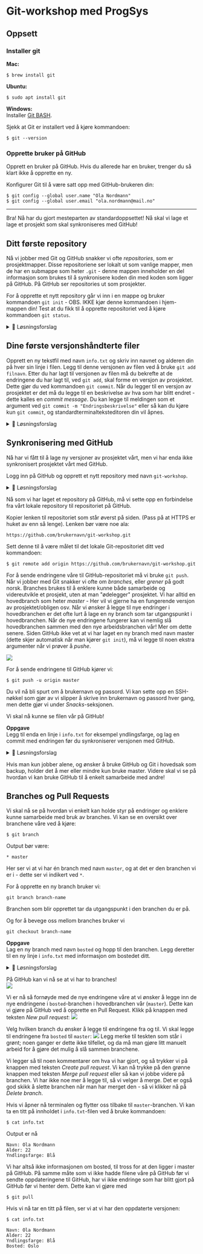 # Git-workshop med ProgSys

## Oppsett
### Installer git
**Mac:**  
```
$ brew install git
```
**Ubuntu:**  
```
$ sudo apt install git
```
**Windows:**  
Installer [Git BASH](https://gitforwindows.org/).

Sjekk at Git er installert ved å kjøre kommandoen:
```
$ git --version
```

### Opprette bruker på GitHub
Opprett en bruker på GitHub. Hvis du allerede har en bruker, trenger du så klart ikke å opprette en ny. 

Konfigurer Git til å være satt opp med GitHub-brukeren din:
```
$ git config --global user.name "Ola Nordmann"
$ git config --global user.email "ola.nordmann@mail.no"
```

---
Bra! Nå har du gjort mesteparten av standardoppsettet! Nå skal vi lage et lage et prosjekt som skal synkroniseres med GitHub!

## Ditt første repository
Nå vi jobber med Git og GitHub snakker vi ofte *repositories*, som er prosjektmapper. Disse repositoriene ser lokalt ut som vanlige mapper, men de har en submappe som heter `.git` - denne mappen inneholder en del informasjon som brukes til å synkronisere koden din med koden som ligger på GitHub. På GitHub ser repositories ut som prosjekter. 

For å opprette et nytt repository går vi inn i en mappe og bruker kommandoen `git init` - OBS. IKKE kjør denne kommandoen i hjem-mappen din! 
Test at du fikk til å opprette repositoriet ved å kjøre kommandoen `git status`.

<details><summary>💾 Løsningsforslag </summary>

1. Opprett en ny mappe
   ```
   $ mkdir git-workshop
   ```
2. Gå inn i mappen
   ```
   $ cd git-workshop
   ```
3. Kjør `git init`-kommandoen
   ```
   $ git init
   ```
4. Test at du har opprettet et repository ved å kjøre `git status`
   ```
   $ git status
   ```
   Output bør være noe ala dette:
   ```
   # On branch master
   #
   # Initial commit
   #
   nothing to commit (create/copy files and use "git add" to track)
   ```
   Legg merke til at vi er på grenene *master* - det er der hovedversjonen av prosjektet vårt bør ligge. Mer om dette senere!
</details>

## Dine første versjonshåndterte filer
Opprett en ny tekstfil med navn `info.txt` og skriv inn navnet og alderen din på hver sin linje i filen. Legg til denne versjonen av filen ved å bruke `git add filnavn`. Etter du har lagt til versjonen av filen må du bekrefte at de endringene du har lagt til, ved `git add`, skal forme en versjon av prosjektet. Dette gjør du ved kommandoen `git commit`. Når du legger til en versjon av prosjektet er det må du legge til en beskrivelse av hva som har blitt endret - dette kalles en *commit message*. Du kan legge til meldingen som et argument ved `git commit -m "Endringsbeskrivelse"` eller så kan du kjøre kun `git commit`, og standardterminalteksteditoren din vil åpnes.


<details><summary>💾 Løsningsforslag </summary>

Vi bruker [Vim](vim.org) som teksteditor i dette eksempelet, men du kan bruke hvilken som helst teksteditor du vil:)
1. Opprett filen og begynn redigeringe ved
   ```
   $ vim info.txt
   ```
2. Vi legger til linjene:
   ```
   Navn: Ola Nordmann
   Alder: 22
   ```
3. Lagre og lukk filen.
4. Ta en titt på statusen til repositoriet
   ```
   $ git status
   ```
   Output bør være noe ala dette:
   ```
   # On branch master
   #
   # Initial commit
   #
   # Untracked files:
   #   (use "git add <file>..." to include in what will be committed)
   #
   #	info.txt
   nothing added to commit but untracked files present (use "git add" to track)
   ```
   Legg merke til at det står at filen vår ikke blir "tracket" - vi må altså si ifra til git at endringen skal legges til.
5. Legg til versjonsendringen i filen ved
   ```
   $ git add info.txt
   ```
6. Ta en titt på statusen til repositoriet
   ```
   $ git status
   ```
   Output bør være noe ala dette:
   ```
   # On branch master
   #
   # Initial commit
   #
   # Changes to be committed:
   #   (use "git rm --cached <file>..." to unstage)
   #
   #	new file:   info.txt
   #
   ```
   Vi har nå lagt til alle filendringene våre, og vi er klare til å "commite".
7. Sett sammen alle filendringene til en ny versjon av prosjektet ved
   ```
   $ git commit -m "Persondata lagt til"
   ```
   Legg merke til at commit-meldingen beskriver hva vi har gjort.
8. Ta en titt på statusen til repositoriet
   ```
   $ git status
   ```
   Output bør være noe ala dette:
   ```
   # On branch master
   nothing to commit, working directory clean
   ```
</details>


## Synkronisering med GitHub
Nå har vi fått til å lage ny versjoner av prosjektet vårt, men vi har enda ikke synkronisert prosjektet vårt med GitHub.

Logg inn på GitHub og opprett et nytt repository med navn `git-workshop`.

<details><summary>💾 Løsningsforslag </summary>

1. Gå inn på GitHub og logg inn på brukeren din.
2. I øverste venstre hjørne skal det være en grønn knapp med teksten [*New*](https://github.com/new). Klikk på den.
3. Skriv inn `git-workshop` som *Repository name*.
4. Velg om repositoriet skal være privat eller public - vi setter det til å være privat.
5. Klikk på den grønne knappen med teksten *Create repository*.

</details>

Nå som vi har laget et repository på GitHub, må vi sette opp en forbindelse fra vårt lokale repository til repositoriet på GitHub.

Kopier lenken til repositoriet som står øverst på siden. (Pass på at HTTPS er huket av enn så lenge). Lenken bør være noe ala:
```
https://github.com/brukernavn/git-workshop.git
```
Sett denne til å være målet til det lokale Git-repositoriet ditt ved kommandoen:
```
$ git remote add origin https://github.com/brukernavn/git-workshop.git
```

For å sende endringene våre til GitHub-repositoriet må vi bruke `git push`. Når vi jobber med Git snakker vi ofte om *branches*, eller *grener* på godt norsk. Branches brukes til å enklere kunne både samarbeide og videreutvikle et prosjekt, uten at man "ødelegger" prosjektet. Vi har alltid en hovedbranch som heter *master* - Her vil vi gjerne ha en fungerende versjon av prosjektet/obligen osv. Når vi ønsker å legge til nye endringer i hovedbranchen er det ofte lurt å lage en ny branch som tar utgangspunkt i hovedbranchen. Når de nye endringene fungerer kan vi nemlig slå hovedbranchen sammen med den nye arbeidsbranchen vår! Mer om dette senere.
Siden GitHub ikke vet at vi har laget en ny branch med navn master (dette skjer automatisk når man kjører `git init`), må vi legge til noen ekstra argumenter når vi prøver å *pushe*. 

![](https://www.nobledesktop.com/image/gitresources/git-branches-merge.png)

For å sende endringene til GitHub kjører vi:
```
$ git push -u origin master
```
Du vil nå bli spurt om å brukernavn og passord. Vi kan sette opp en SSH-nøkkel som gjør av vi slipper å skrive inn brukernavn og passord hver gang, men dette gjør vi under *Snacks*-seksjonen.

Vi skal nå kunne se filen vår på GitHub!

**Oppgave**  
Legg til enda en linje i `info.txt` for eksempel yndlingsfarge, og lag en commit med endringen før du synkroniserer versjonen med GitHub.

<details><summary>💾 Løsningsforslag </summary>

1. Åpne filen i teksteditoren din: f.eks. Vim:
   ```
   $ vim info.txt
   ```
2. Legg til linjen med f.eks. yndlingsfarge - filen bør nå se slik ut:
   ```
   Navn: Ola Nordmann
   Alder: 22
   Yndlingsfarge: Blå
   ```
   Lagre og lukk filen.
3. Legg til endringene i filen til versjonen:
   ```
   $ git add info.txt
   ```
4. Bekreft versjonen:
   ```
   $ git commit -m "Yndligsfarge lagt til"
   ```
5. Send endringene til GitHub:
   ```
   $ git push
   ```

</details>

Hvis man kun jobber alene, og ønsker å bruke GitHub og Git i hovedsak som backup, holder det å mer eller mindre kun bruke master. Videre skal vi se på hvordan vi kan bruke GitHub til å enkelt samarbeide med andre!

## Branches og Pull Requests

Vi skal nå se på hvordan vi enkelt kan holde styr på endringer og enklere kunne samarbeide med bruk av branches. Vi kan se en oversikt over branchene våre ved å kjøre:
```
$ git branch
```
Output bør være:
```
* master
```
Her ser vi at vi har én branch med navn `master`, og at det er den branchen vi er i - dette ser vi indikert ved `*`.

For å opprette en ny branch bruker vi:

```
git branch branch-name
```

Branchen som blir opprettet tar da utgangspunkt i den branchen du er på.

Og for å bevege oss mellom branches bruker vi
```
git checkout branch-name
```

**Oppgave**   
Lag en ny branch med navn `bosted` og hopp til den branchen. Legg deretter til en ny linje i `info.txt` med informasjon om bostedet ditt.


<details><summary>💾 Løsningsforslag </summary>

1. Opprett den nye branchen:
   ```
   $ git branch bosted
   ```
2. Sjekk at branchen har blitt opprettet ved:
   ```
   $ git branch
   ```
   Output bør være noe ala dette:
   ```
     bosted
   * master
   ```
   Legg merke til at vi fremdeles er på master-branchen.
3. Bytt til `bosted`-branchen ved:
   ```
   $ git checkout bosted
   ```
4. Sjekk at vi er på riktig branch ved:
   ```
   $ git branch
   ```
   Output bør nå være:
   ```
   * bosted
     master
   ```
5. Oppdater `info.txt` slik at den ser slik ut:
   ```
   Navn: Ola Nordmann
   Alder: 22
   Yndlingsfarge: Blå
   Bosted: Oslo
   ```
6. Legg til endringene og bekreft versjonen:
   ```
   $ git add info.txt
   $ git commit -m "Bosted lagt til"
   ```
7. Send endringene til GitHub. Her må vi huske at vi nå prøver å sende en ny branch, så da må vi huske å ha med `-u origin branchname`:
   ```
   $ git push -u origin bosted
   ```

</details>

På GitHub kan vi nå se at vi har to branches!  
![](assets/branches.png)

Vi er nå så fornøyde med de nye endringene våre at vi ønsker å legge inn de nye endringene i `bosted`-branchen i hovedbranchen vår (`master`). Dette kan vi gjøre på GitHub ved å opprette en Pull Request. Klikk på knappen med teksten *New pull request*:
![](assets/new-pr.png)

Velg hvilken branch du ønsker å legge til endringene fra og til. Vi skal legge til endringene fra `bosted` til `master`:
![](assets/new-pr-choose-branch.png)
Legg merke til teskten som står i grønt; noen ganger er dette ikke tilfellet, og da må man gjøre litt manuelt arbeid for å gjøre det mulig å slå sammen branchene.

Vi legger så til noen kommentarer om hva vi har gjort, og så trykker vi på knappen med teksten *Create pull request*. Vi kan nå trykke på den grønne knappen med teksten *Merge pull request* eller så kan vi jobbe videre på branchen. Vi har ikke noe mer å legge til, så vi velger å merge. Det er også god skikk å slette branchen når man har merget den - så vi klikker nå på *Delete branch*.

Hvis vi åpner nå terminalen og flytter oss tilbake til `master`-branchen. Vi kan ta en titt på innholdet i `info.txt`-filen ved å bruke kommandoen:
```
$ cat info.txt
```
Output er nå
```
Navn: Ola Nordmann
Alder: 22
Yndlingsfarge: Blå
```
Vi har altså ikke informasjonen om bosted, til tross for at den ligger i master på GitHub. På samme måte som vi ikke hadde filene våre på GitHub før vi sendte oppdateringene til GitHub, har vi ikke endringe som har blitt gjort på GitHub før vi henter dem. Dette kan vi gjøre med 
```
$ git pull
```
Hvis vi nå tar en titt på filen, ser vi at vi har den oppdaterte versjonen:
```
$ cat info.txt

Navn: Ola Nordmann
Alder: 22
Yndlingsfarge: Blå
Bosted: Oslo
```